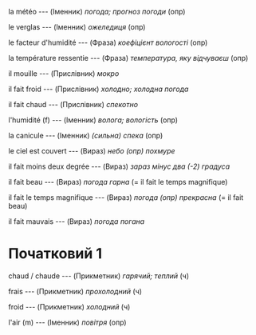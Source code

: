 la météo --- (Іменник)
*погода; прогноз погоди* (опр)



le verglas --- (Іменник)
*ожеледиця* (опр)



le facteur d'humidité --- (Фраза)
*коефіцієнт вологості* (опр)



la température ressentie --- (Фраза)
*температура, яку відчуваєш* (опр)



il mouille --- (Прислівник)
*мокро*



il fait froid --- (Прислівник)
*холодно; холодна погода*



il fait chaud --- (Прислівник)
*спекотно*



l'humidité (f) --- (Іменник)
*волога; вологість* (опр)



la canicule --- (Іменник)
*(сильна) спека* (опр)



le ciel est couvert --- (Вираз)
*небо (опр) похмуре*



il fait moins deux degrée --- (Вираз)
*зараз мінус два (-2) градуса*



il fait beau --- (Вираз)
*погода гарна*
(= il fait le temps magnifique)



il fait le temps magnifique --- (Вираз)
*погода (опр) прекрасна*
(= il fait beau)



il fait mauvais --- (Вираз)
*погода погана*



# Початковий 1
chaud / chaude --- (Прикметник)
*гарячий; теплий* (ч)



frais --- (Прикметник)
*прохолодний* (ч)



froid --- (Прикметник)
*холодний* (ч)



l'air (m) --- (Іменник)
*повітря* (опр)